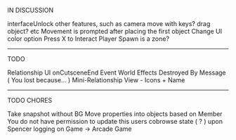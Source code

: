 IN DISCUSSION

interfaceUnlock other features, such as camera move with keys? drag object? etc
Movement is prompted after placing the first object
Change UI color option
Press X to Interact
Player Spawn is a zone?

---
TODO

Relationship UI
  onCutsceneEnd Event
  World Effects
  Destroyed By Message ( You lost because... )
  Mini-Relationship View - Icons + Name

---
TODO CHORES 

Take snapshot without BG
Move properties into objects based on Member
You do not have permission to update this users cobrowse state ( ? ) upon Spencer logging on 
Game -> Arcade Game